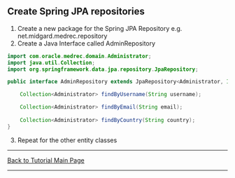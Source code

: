## Create Spring JPA repositories

1. Create a new package for the Spring JPA Repository e.g. net.midgard.medrec.repository
2. Create a Java Interface called AdminRepository

```Java
import com.oracle.medrec.domain.Administrator;
import java.util.Collection;
import org.springframework.data.jpa.repository.JpaRepository;

public interface AdminRepository extends JpaRepository<Administrator, Integer> {

    Collection<Administrator> findByUsername(String username);

    Collection<Administrator> findByEmail(String email);
    
    Collection<Administrator> findByCountry(String country);
}
```
3. Repeat for the other entity classes

<hr />
<a href="/tutorials" class="btn" >Back to Tutorial Main Page</a>
<hr />

